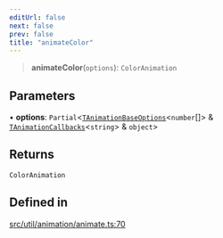 ```yaml
---
editUrl: false
next: false
prev: false
title: "animateColor"
---
```


> **animateColor**(`options`): `ColorAnimation`

## Parameters

• **options**: `Partial`\<[`TAnimationBaseOptions`](/api/namespaces/util/type-aliases/tanimationbaseoptions/)\<`number`[]\> & [`TAnimationCallbacks`](/api/namespaces/util/type-aliases/tanimationcallbacks/)\<`string`\> & `object`\>

## Returns

`ColorAnimation`

## Defined in

[src/util/animation/animate.ts:70](https://github.com/fabricjs/fabric.js/blob/a0b4adf41e0a1fd81824114cedd4c32bfb8cac25/src/util/animation/animate.ts#L70)

